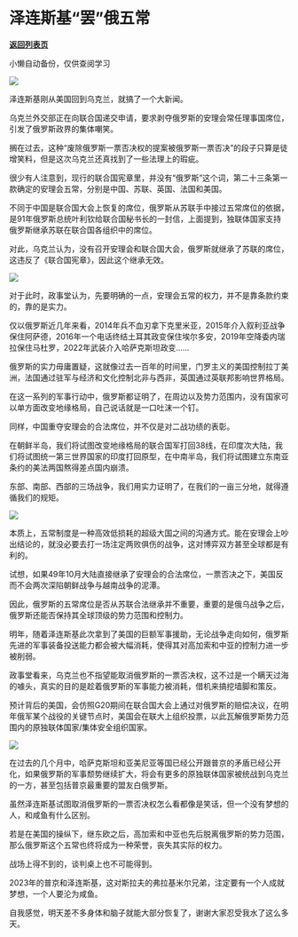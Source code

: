 # 泽连斯基“罢”俄五常

[**返回列表页**](/gzh/政事堂2019)

小懒自动备份，仅供查阅学习

![](https://mmbiz.qpic.cn/mmbiz_jpg/rxhS23yu8cNuTem7tdjBp5QqiaAwicCAE3iaTmktXcic4OQ45AsM17Isx3JdZjP0t7CRV7tYh1v6pYoE5aKrODh84A/640?wx_fmt=jpeg)

泽连斯基刚从美国回到乌克兰，就搞了一个大新闻。  

乌克兰外交部正在向联合国递交申请，要求剥夺俄罗斯的安理会常任理事国席位，引发了俄罗斯政界的集体嘲笑。  

搁在过去，这种“废除俄罗斯一票否决权的提案被俄罗斯一票否决”的段子只算是徒增笑料，但是这次乌克兰还真找到了一些法理上的瑕疵。

很少有人注意到，现行的联合国宪章里，并没有“俄罗斯”这个词，第二十三条第一款确定的安理会五常，分别是中国、苏联、英国、法国和美国。

不同于中国是联合国大会上恢复的席位，俄罗斯从苏联手中接过五常席位的依据，是91年俄罗斯总统叶利钦给联合国秘书长的一封信，上面提到，独联体国家支持俄罗斯继承苏联在联合国各组织中的席位。  

对此，乌克兰认为，没有召开安理会和联合国大会，俄罗斯就继承了苏联的席位，这违反了《联合国宪章》，因此这个继承无效。

![](https://mmbiz.qpic.cn/mmbiz_jpg/rxhS23yu8cNuTem7tdjBp5QqiaAwicCAE30o0edjiczoza2tZIOCnc2ZR9ia6CfcOeTOvLlX3N7ntKVqlfWrfUsMww/640?wx_fmt=jpeg)

对于此时，政事堂认为，先要明确的一点，安理会五常的权力，并不是靠条款约束的，靠的是实力。

仅以俄罗斯近几年来看，2014年兵不血刃拿下克里米亚，2015年介入叙利亚战争保住阿萨德，2016年一个电话终结土耳其政变保住埃尔多安，2019年空降委内瑞拉保住马杜罗，2022年武装介入哈萨克斯坦政变......

俄罗斯的实力毋庸置疑，这就像过去一百年的时间里，门罗主义的美国控制拉丁美洲，法国通过驻军与经济和文化控制北非与西非，英国通过英联邦影响世界格局。

在这一系列的军事行动中，俄罗斯都证明了，在周边以及势力范围内，没有国家可以单方面改变地缘格局，自己说话就是一口吐沫一个钉。

同样，中国重夺安理会的合法席位，并不仅是对二战功绩的表彰。

在朝鲜半岛，我们将试图改变地缘格局的联合国军打回38线，在印度次大陆，我们将试图统一第三世界国家的印度打回原型，在中南半岛，我们将试图建立东南亚条约的美法两国熬得差点国内崩溃。

东部、南部、西部的三场战争，我们用实力证明了，在我们的一亩三分地，就得遵循我们的规矩。

![](https://mmbiz.qpic.cn/mmbiz_png/rxhS23yu8cNuTem7tdjBp5QqiaAwicCAE3jv6to3kICBLQ4mkkaVVHrz1hD6szCpRPOkibW966WJStI6iaFJNEzH2Q/640?wx_fmt=png)

本质上，五常制度是一种高效低损耗的超级大国之间的沟通方式。能在安理会上吵出结论的，就没必要去打一场注定两败俱伤的战争，这对博弈双方甚至全球都是有利的。

试想，如果49年10月大陆直接继承了安理会的合法席位，一票否决之下，美国反而不会两次深陷朝鲜战争与越南战争的泥潭。

因此，俄罗斯的五常席位是否从苏联合法继承并不重要，重要的是俄乌战争之后，俄罗斯还能否保持其全球顶级的势力范围和控制力。

明年，随着泽连斯基此次拿到了美国的巨额军事援助，无论战争走向如何，俄罗斯先进的军事装备投送能力都会被大幅消耗，使得其对高加索和中亚的控制力进一步被削弱。

政事堂看来，乌克兰也不指望能取消俄罗斯的一票否决权，这不过是一个瞒天过海的噱头，真实的目的是趁着俄罗斯的军事能力被消耗，借机来搞挖墙脚和策反。

预计背后的美国，会仿照G20期间在联合国大会上通过对俄罗斯的赔偿决议，在明年俄军某个战役的关键节点时，美国会在联大上组织投票，以此瓦解俄罗斯势力范围内的原独联体国家/集体安全组织国家。

![](https://mmbiz.qpic.cn/mmbiz_jpg/rxhS23yu8cNuTem7tdjBp5QqiaAwicCAE3icW85kQ8NL7XnRJQgVpvFVZ5oSdwyibFy1wvSicwDKPsnRtDbAswXbS0A/640?wx_fmt=jpeg)

在过去的几个月中，哈萨克斯坦和亚美尼亚等国已经公开跟普京的矛盾已经公开化，如果俄罗斯的军事颓势继续扩大，将会有更多的原独联体国家被统战到乌克兰的一方，甚至包括普京最重要的盟友白俄罗斯。

虽然泽连斯基试图取消俄罗斯的一票否决权怎么看都像是笑话，但一个没有梦想的人，和咸鱼有什么区别。

若是在美国的操纵下，继东欧之后，高加索和中亚也先后脱离俄罗斯的势力范围，那么俄罗斯这个五常也终将成为一种荣誉，丧失其实际的权力。

战场上得不到的，谈判桌上也不可能得到。  

2023年的普京和泽连斯基，这对斯拉夫的弗拉基米尔兄弟，注定要有一个人成就梦想，一个人要沦为咸鱼。

自我感觉，明天差不多身体和脑子就能大部分恢复了，谢谢大家忍受我水了这么多天。  

